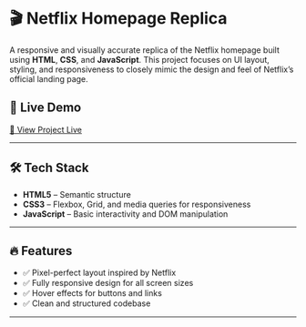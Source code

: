 # 🎬 Netflix Homepage Replica

A responsive and visually accurate replica of the Netflix homepage built using **HTML**, **CSS**, and **JavaScript**. This project focuses on UI layout, styling, and responsiveness to closely mimic the design and feel of Netflix’s official landing page.

## 🚀 Live Demo

[🔗 View Project Live](https://sahil-pant.github.io/netflix-homepage-replica/)

---

## 🛠️ Tech Stack

- **HTML5** – Semantic structure
- **CSS3** – Flexbox, Grid, and media queries for responsiveness
- **JavaScript** – Basic interactivity and DOM manipulation

---

## 🔥 Features

- ✅ Pixel-perfect layout inspired by Netflix
- ✅ Fully responsive design for all screen sizes
- ✅ Hover effects for buttons and links
- ✅ Clean and structured codebase

---



